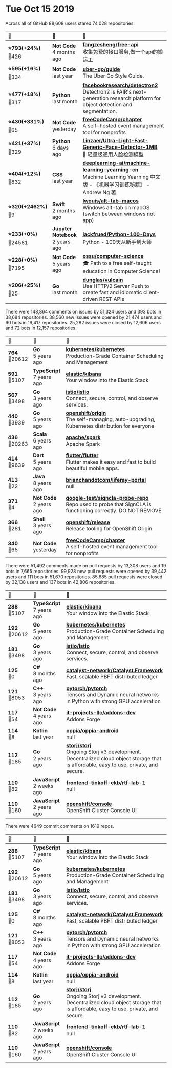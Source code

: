 # Tue Oct 15 2019

Across all of GitHub 88,608 users stared 
74,028 repositories. 

| :page_with_curl: | :calendar: | :page_with_curl: |
| :--- | :--- | :--- |
| **:star:793(+24%)**<br>:twisted_rightwards_arrows:426 | **Not Code**<br>4 months ago | **[fangzesheng/free-api](https://github.com/fangzesheng/free-api)**<br>收集免费的接口服务,做一个api的搬运工 |
| **:star:595(+16%)**<br>:twisted_rightwards_arrows:334 | **Not Code**<br>last year | **[uber-go/guide](https://github.com/uber-go/guide)**<br>The Uber Go Style Guide. |
| **:star:477(+18%)**<br>:twisted_rightwards_arrows:317 | **Python**<br>last month | **[facebookresearch/detectron2](https://github.com/facebookresearch/detectron2)**<br>Detectron2 is FAIR's next-generation research platform for object detection and segmentation. |
| **:star:430(+331%)**<br>:twisted_rightwards_arrows:65 | **Not Code**<br>yesterday | **[freeCodeCamp/chapter](https://github.com/freeCodeCamp/chapter)**<br>A self-hosted event management tool for nonprofits |
| **:star:421(+37%)**<br>:twisted_rightwards_arrows:329 | **Python**<br>6 days ago | **[Linzaer/Ultra-Light-Fast-Generic-Face-Detector-1MB](https://github.com/Linzaer/Ultra-Light-Fast-Generic-Face-Detector-1MB)**<br> 💎 轻量级通用人脸检测模型 |
| **:star:404(+12%)**<br>:twisted_rightwards_arrows:832 | **CSS**<br>last year | **[deeplearning-ai/machine-learning-yearning-cn](https://github.com/deeplearning-ai/machine-learning-yearning-cn)**<br>Machine Learning Yearning 中文版 - 《机器学习训练秘籍》 - Andrew Ng 著 |
| **:star:320(+2462%)**<br>:twisted_rightwards_arrows:9 | **Swift**<br>2 months ago | **[lwouis/alt-tab-macos](https://github.com/lwouis/alt-tab-macos)**<br>Windows alt-tab on macOS (switch between windows not app) |
| **:star:233(+0%)**<br>:twisted_rightwards_arrows:24581 | **Jupyter Notebook**<br>2 years ago | **[jackfrued/Python-100-Days](https://github.com/jackfrued/Python-100-Days)**<br>Python - 100天从新手到大师 |
| **:star:228(+0%)**<br>:twisted_rightwards_arrows:7195 | **Not Code**<br>5 years ago | **[ossu/computer-science](https://github.com/ossu/computer-science)**<br>:mortar_board: Path to a free self-taught education in Computer Science! |
| **:star:206(+25%)**<br>:twisted_rightwards_arrows:25 | **Go**<br>last month | **[dunglas/vulcain](https://github.com/dunglas/vulcain)**<br>Use HTTP/2 Server Push to create fast and idiomatic client-driven REST APIs |

There were 148,864 comments on issues by 51,324 users and 393 bots in 38,684 repositories.
38,560 new issues were opened by 21,474 users and 60 bots in 19,417 repositories.
25,282 issues were closed by 12,606 users and 72 bots in 12,157 repositories.

| :speech_balloon: | :calendar: | :page_with_curl: |
| :--- | :--- | :--- |
| **764**<br>:twisted_rightwards_arrows:20612 | **Go**<br>5 years ago | **[kubernetes/kubernetes](https://github.com/kubernetes/kubernetes)**<br>Production-Grade Container Scheduling and Management |
| **591**<br>:twisted_rightwards_arrows:5107 | **TypeScript**<br>7 years ago | **[elastic/kibana](https://github.com/elastic/kibana)**<br>Your window into the Elastic Stack |
| **567**<br>:twisted_rightwards_arrows:3498 | **Go**<br>3 years ago | **[istio/istio](https://github.com/istio/istio)**<br>Connect, secure, control, and observe services. |
| **440**<br>:twisted_rightwards_arrows:3939 | **Go**<br>5 years ago | **[openshift/origin](https://github.com/openshift/origin)**<br>The self-managing, auto-upgrading, Kubernetes distribution for everyone |
| **436**<br>:twisted_rightwards_arrows:20263 | **Scala**<br>6 years ago | **[apache/spark](https://github.com/apache/spark)**<br>Apache Spark |
| **414**<br>:twisted_rightwards_arrows:9639 | **Dart**<br>5 years ago | **[flutter/flutter](https://github.com/flutter/flutter)**<br>Flutter makes it easy and fast to build beautiful mobile apps. |
| **413**<br>:twisted_rightwards_arrows:22 | **Java**<br>8 years ago | **[brianchandotcom/liferay-portal](https://github.com/brianchandotcom/liferay-portal)**<br>null |
| **371**<br>:twisted_rightwards_arrows:4 | **Not Code**<br>2 years ago | **[google-test/signcla-probe-repo](https://github.com/google-test/signcla-probe-repo)**<br>Repo used to probe that SignCLA is functioning correctly.  DO NOT REMOVE |
| **366**<br>:twisted_rightwards_arrows:281 | **Shell**<br>3 years ago | **[openshift/release](https://github.com/openshift/release)**<br>Release tooling for OpenShift Origin |
| **340**<br>:twisted_rightwards_arrows:65 | **Not Code**<br>yesterday | **[freeCodeCamp/chapter](https://github.com/freeCodeCamp/chapter)**<br>A self-hosted event management tool for nonprofits |

There were 51,492 comments made on pull requests by 13,308 users and 19 bots in 7,665 repositories.
99,928 new pull requests were opened by 39,442 users and 111 bots in 51,670 repositories.
85,685 pull requests were closed by 32,138 users and 137 bots in 42,806 repositories.

| :speech_balloon: | :calendar: | :page_with_curl: |
| :--- | :--- | :--- |
| **288**<br>:twisted_rightwards_arrows:5107 | **TypeScript**<br>7 years ago | **[elastic/kibana](https://github.com/elastic/kibana)**<br>Your window into the Elastic Stack |
| **192**<br>:twisted_rightwards_arrows:20612 | **Go**<br>5 years ago | **[kubernetes/kubernetes](https://github.com/kubernetes/kubernetes)**<br>Production-Grade Container Scheduling and Management |
| **181**<br>:twisted_rightwards_arrows:3498 | **Go**<br>3 years ago | **[istio/istio](https://github.com/istio/istio)**<br>Connect, secure, control, and observe services. |
| **125**<br>:twisted_rightwards_arrows:0 | **C#**<br>8 months ago | **[catalyst-network/Catalyst.Framework](https://github.com/catalyst-network/Catalyst.Framework)**<br>Fast, scalable PBFT distributed ledger |
| **121**<br>:twisted_rightwards_arrows:8053 | **C++**<br>3 years ago | **[pytorch/pytorch](https://github.com/pytorch/pytorch)**<br>Tensors and Dynamic neural networks in Python with strong GPU acceleration |
| **117**<br>:twisted_rightwards_arrows:54 | **Not Code**<br>4 years ago | **[it-projects-llc/addons-dev](https://github.com/it-projects-llc/addons-dev)**<br>Addons Forge |
| **114**<br>:twisted_rightwards_arrows:8 | **Kotlin**<br>last year | **[oppia/oppia-android](https://github.com/oppia/oppia-android)**<br>null |
| **112**<br>:twisted_rightwards_arrows:185 | **Go**<br>2 years ago | **[storj/storj](https://github.com/storj/storj)**<br>Ongoing Storj v3 development. Decentralized cloud object storage that is affordable, easy to use, private, and secure. |
| **110**<br>:twisted_rightwards_arrows:82 | **JavaScript**<br>2 weeks ago | **[frontend-tinkoff-ekb/rtf-lab-1](https://github.com/frontend-tinkoff-ekb/rtf-lab-1)**<br>null |
| **110**<br>:twisted_rightwards_arrows:160 | **JavaScript**<br>2 years ago | **[openshift/console](https://github.com/openshift/console)**<br>OpenShift Cluster Console UI |

There were 4649 commit comments on 1619 repos.

| :speech_balloon: | :calendar: | :page_with_curl: |
| :--- | :--- | :--- |
| **288**<br>:twisted_rightwards_arrows:5107 | **TypeScript**<br>7 years ago | **[elastic/kibana](https://github.com/elastic/kibana)**<br>Your window into the Elastic Stack |
| **192**<br>:twisted_rightwards_arrows:20612 | **Go**<br>5 years ago | **[kubernetes/kubernetes](https://github.com/kubernetes/kubernetes)**<br>Production-Grade Container Scheduling and Management |
| **181**<br>:twisted_rightwards_arrows:3498 | **Go**<br>3 years ago | **[istio/istio](https://github.com/istio/istio)**<br>Connect, secure, control, and observe services. |
| **125**<br>:twisted_rightwards_arrows:0 | **C#**<br>8 months ago | **[catalyst-network/Catalyst.Framework](https://github.com/catalyst-network/Catalyst.Framework)**<br>Fast, scalable PBFT distributed ledger |
| **121**<br>:twisted_rightwards_arrows:8053 | **C++**<br>3 years ago | **[pytorch/pytorch](https://github.com/pytorch/pytorch)**<br>Tensors and Dynamic neural networks in Python with strong GPU acceleration |
| **117**<br>:twisted_rightwards_arrows:54 | **Not Code**<br>4 years ago | **[it-projects-llc/addons-dev](https://github.com/it-projects-llc/addons-dev)**<br>Addons Forge |
| **114**<br>:twisted_rightwards_arrows:8 | **Kotlin**<br>last year | **[oppia/oppia-android](https://github.com/oppia/oppia-android)**<br>null |
| **112**<br>:twisted_rightwards_arrows:185 | **Go**<br>2 years ago | **[storj/storj](https://github.com/storj/storj)**<br>Ongoing Storj v3 development. Decentralized cloud object storage that is affordable, easy to use, private, and secure. |
| **110**<br>:twisted_rightwards_arrows:82 | **JavaScript**<br>2 weeks ago | **[frontend-tinkoff-ekb/rtf-lab-1](https://github.com/frontend-tinkoff-ekb/rtf-lab-1)**<br>null |
| **110**<br>:twisted_rightwards_arrows:160 | **JavaScript**<br>2 years ago | **[openshift/console](https://github.com/openshift/console)**<br>OpenShift Cluster Console UI |


